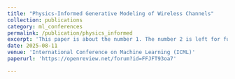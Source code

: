 ```yaml
---
title: "Physics-Informed Generative Modeling of Wireless Channels"
collection: publications
category: ml_conferences
permalink: /publication/physics_informed
excerpt: 'This paper is about the number 1. The number 2 is left for future work.'
date: 2025-08-11
venue: 'International Conference on Machine Learning (ICML)'
paperurl: 'https://openreview.net/forum?id=FFJFT93oa7'

---
```


